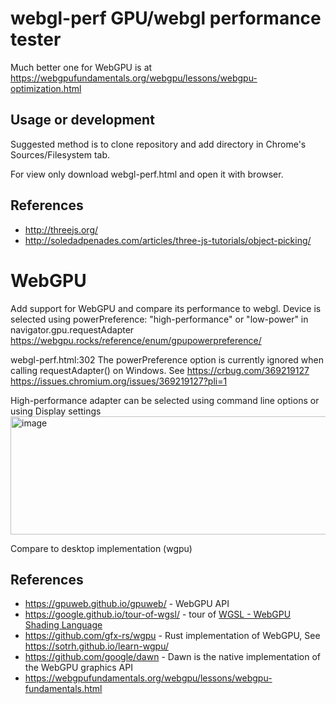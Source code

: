 # webgl-perf GPU/webgl performance tester

Much better one for WebGPU is at https://webgpufundamentals.org/webgpu/lessons/webgpu-optimization.html

## Usage or development

Suggested method is to clone repository and add directory in Chrome's Sources/Filesystem tab.

For view only download webgl-perf.html and open it with browser.

## References
- http://threejs.org/
- http://soledadpenades.com/articles/three-js-tutorials/object-picking/


# WebGPU
Add support for WebGPU and compare its performance to webgl.
Device is selected using  powerPreference: "high-performance" or "low-power" in navigator.gpu.requestAdapter https://webgpu.rocks/reference/enum/gpupowerpreference/

webgl-perf.html:302  The powerPreference option is currently ignored when calling requestAdapter() on Windows. See https://crbug.com/369219127
https://issues.chromium.org/issues/369219127?pli=1 

High-performance adapter can be selected using command line options or using Display settings
<img width="875" height="189" alt="image" src="https://github.com/user-attachments/assets/7572e037-79f6-4fde-8ece-c48a3fc86384" />


Compare to desktop implementation (wgpu)

## References
- https://gpuweb.github.io/gpuweb/ - WebGPU API
- https://google.github.io/tour-of-wgsl/ - tour of [WGSL - WebGPU Shading Language](https://www.w3.org/TR/WGSL/)
- https://github.com/gfx-rs/wgpu - Rust implementation of WebGPU, See https://sotrh.github.io/learn-wgpu/
- https://github.com/google/dawn - Dawn is the native implementation of the WebGPU graphics API
- https://webgpufundamentals.org/webgpu/lessons/webgpu-fundamentals.html 


